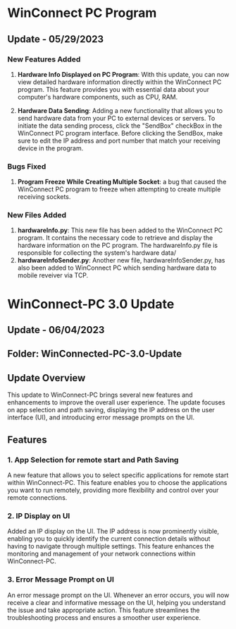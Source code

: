# WinConnect PC Program

## Update - 05/29/2023

### New Features Added

1. **Hardware Info Displayed on PC Program**: With this update, you can now view detailed hardware information directly within the WinConnect PC program. This feature provides you with essential data about your computer's hardware components, such as CPU, RAM.

2. **Hardware Data Sending**: Adding a new functionality that allows you to send hardware data from your PC to external devices or servers. To initiate the data sending process, click the "SendBox" checkBox in the WinConnect PC program interface. Before clicking the SendBox, make sure to edit the IP address and port number that match your receiving device in the program. 

### Bugs Fixed

1. **Program Freeze While Creating Multiple Socket**: a bug that caused the WinConnect PC program to freeze when attempting to create multiple receiving sockets.

### New Files Added

1. **hardwareInfo.py**: This new file has been added to the WinConnect PC program. It contains the necessary code to retrieve and display the hardware information on the PC program. The hardwareInfo.py file is responsible for collecting the system's hardware data/
2. **hardwareInfoSender.py**: Another new file, hardwareInfoSender.py, has also been added to WinConnect PC which sending hardware data to mobile reveiver via TCP.



# WinConnect-PC 3.0 Update 
## Update - 06/04/2023
## Folder: WinConnected-PC-3.0-Update

## Update Overview
This update to WinConnect-PC brings several new features and enhancements to improve the overall user experience. The update focuses on app selection and path saving, displaying the IP address on the user interface (UI), and introducing error message prompts on the UI.

## Features

### 1. App Selection for remote start and Path Saving
A new feature that allows you to select specific applications for remote start within WinConnect-PC. This feature enables you to choose the applications you want to run remotely, providing more flexibility and control over your remote connections.

### 2. IP Display on UI
Added an IP display on the UI. The IP address is now prominently visible, enabling you to quickly identify the current connection details without having to navigate through multiple settings. This feature enhances the monitoring and management of your network connections within WinConnect-PC.

### 3. Error Message Prompt on UI
An error message prompt on the UI. Whenever an error occurs, you will now receive a clear and informative message on the UI, helping you understand the issue and take appropriate action. This feature streamlines the troubleshooting process and ensures a smoother user experience.
